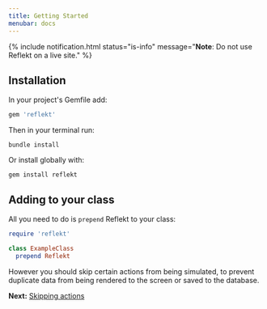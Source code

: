 ```yaml
---
title: Getting Started
menubar: docs
---
```


{% include notification.html status="is-info" message="**Note**: Do not use Reflekt on a live site." %}

## Installation

In your project's Gemfile add:
```ruby
gem 'reflekt'
```  

Then in your terminal run:
```
bundle install
```

Or install globally with:
```
gem install reflekt
```

## Adding to your class

All you need to do is `prepend` Reflekt to your class:

```ruby
require 'reflekt'

class ExampleClass
  prepend Reflekt
```

However you should skip certain actions from being simulated, to prevent duplicate data from being rendered to the screen or saved to the database.

**Next:** [Skipping actions](/docs/skipping-actions)
